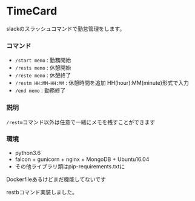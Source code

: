 # TimeCard
slackのスラッシュコマンドで勤怠管理をします。

### コマンド
- `/start memo` : 勤務開始
- `/rests memo` : 休憩開始
- `/reste memo` : 休憩終了
- `/restm HH:MM~HH:MM` : 休憩時間を追加 HH(hour):MM(minute)形式で入力
- `/end memo` : 勤務終了

### 説明
`/restm`コマンド以外は任意で一緒にメモを残すことができます

### 環境
- python3.6
- falcon + gunicorn + nginx + MongoDB + Ubuntu16.04
- その他ライブラリ類はpip-requirements.txtに

Dockerfileあるけどまだ機能してないです

restbコマンド実装しました。
